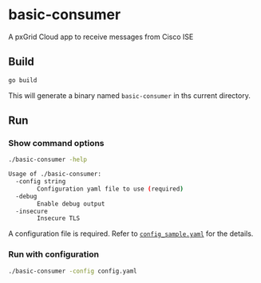# basic-consumer

A pxGrid Cloud app to receive messages from Cisco ISE

## Build

```bash
go build
```

This will generate a binary named `basic-consumer` in ths current directory.

## Run

### Show command options

```bash
./basic-consumer -help

Usage of ./basic-consumer:
  -config string
    	Configuration yaml file to use (required)
  -debug
    	Enable debug output
  -insecure
    	Insecure TLS
```

A configuration file is required. Refer to [`config_sample.yaml`](./config_sample.yaml) for the details.

### Run with configuration

```bash
./basic-consumer -config config.yaml
```

